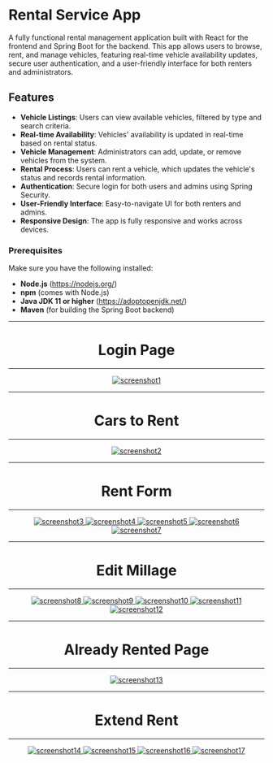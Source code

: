 # Rental Service App

A fully functional rental management application built with React for the frontend and Spring Boot for the backend. This app allows users to browse, rent, and manage vehicles, featuring real-time vehicle availability updates, secure user authentication, and a user-friendly interface for both renters and administrators.

## Features

- **Vehicle Listings**: Users can view available vehicles, filtered by type and search criteria.
- **Real-time Availability**: Vehicles' availability is updated in real-time based on rental status.
- **Vehicle Management**: Administrators can add, update, or remove vehicles from the system.
- **Rental Process**: Users can rent a vehicle, which updates the vehicle's status and records rental information.
- **Authentication**: Secure login for both users and admins using Spring Security.
- **User-Friendly Interface**: Easy-to-navigate UI for both renters and admins.
- **Responsive Design**: The app is fully responsive and works across devices.

### Prerequisites

Make sure you have the following installed:
- **Node.js** (https://nodejs.org/)
- **npm** (comes with Node.js)
- **Java JDK 11 or higher** (https://adoptopenjdk.net/)
- **Maven** (for building the Spring Boot backend)

---

<div align="center">
  <h1>Login Page</h1>
</div>

---

<div align="center">
    <a href="https://rental101.netlify.app/" target="_blank" rel="noopener noreferrer">
     <img src="https://i.ibb.co/MSJpF6d/Doctor-Reacts-To-Brutal-South-Park-Medical-Scenes-You-Tube-Google-Chrome-11-30-2024-2-26-16-AM.png" alt="screenshot1" border="0">   
    </a>
</div>

---

<div align="center">
  <h1>Cars to Rent</h1>
</div>

---

<div align="center">
    <a href="https://rental101.netlify.app/" target="_blank" rel="noopener noreferrer">
        <img src="https://i.ibb.co/fMgn2NT/Doctor-Reacts-To-Brutal-South-Park-Medical-Scenes-You-Tube-Google-Chrome-11-30-2024-2-27-14-AM.png" alt="screenshot2" border="0">
    </a>
</div>

---

<div align="center">
  <h1>Rent Form</h1>
</div>

---

<div align="center">
    <a href="https://rental101.netlify.app/" target="_blank" rel="noopener noreferrer">
        <img src="https://i.ibb.co/7YKs0TS/Doctor-Reacts-To-Brutal-South-Park-Medical-Scenes-You-Tube-Google-Chrome-11-30-2024-2-29-28-AM.png" alt="screenshot3" border="0">
        <img src="https://i.ibb.co/zR4NJ2m/Doctor-Reacts-To-Brutal-South-Park-Medical-Scenes-You-Tube-Google-Chrome-11-30-2024-2-52-58-AM.png" alt="screenshot4" border="0">
        <img src="https://i.ibb.co/Yf4nY9T/Doctor-Reacts-To-Brutal-South-Park-Medical-Scenes-You-Tube-Google-Chrome-11-30-2024-2-53-03-AM.png" alt="screenshot5" border="0">
        <img src="https://i.ibb.co/LNTHYVS/Doctor-Reacts-To-Brutal-South-Park-Medical-Scenes-You-Tube-Google-Chrome-11-30-2024-2-53-05-AM.png" alt="screenshot6" border="0">
        <img src="https://i.ibb.co/QNM5jWH/Doctor-Reacts-To-Brutal-South-Park-Medical-Scenes-You-Tube-Google-Chrome-11-30-2024-2-33-12-AM.png" alt="screenshot7" border="0">
    </a>
</div>

---

<div align="center">
  <h1>Edit Millage</h1>
</div>

---

<div align="center">
    <a href="https://rental101.netlify.app/" target="_blank" rel="noopener noreferrer">
        <img src="https://i.ibb.co/sChC3xH/Doctor-Reacts-To-Brutal-South-Park-Medical-Scenes-You-Tube-Google-Chrome-11-30-2024-2-29-37-AM.png" alt="screenshot8" border="0">
        <img src="https://i.ibb.co/zR4NJ2m/Doctor-Reacts-To-Brutal-South-Park-Medical-Scenes-You-Tube-Google-Chrome-11-30-2024-2-52-58-AM.png" alt="screenshot9" border="0">
        <img src="https://i.ibb.co/Yf4nY9T/Doctor-Reacts-To-Brutal-South-Park-Medical-Scenes-You-Tube-Google-Chrome-11-30-2024-2-53-03-AM.png" alt="screenshot10" border="0">
        <img src="https://i.ibb.co/LNTHYVS/Doctor-Reacts-To-Brutal-South-Park-Medical-Scenes-You-Tube-Google-Chrome-11-30-2024-2-53-05-AM.png" alt="screenshot11" border="0">
        <img src="https://i.ibb.co/8XWDdrB/Doctor-Reacts-To-Brutal-South-Park-Medical-Scenes-You-Tube-Google-Chrome-11-30-2024-2-34-36-AM.png" alt="screenshot12" border="0">
    </a>
</div>

---

<div align="center">
  <h1>Already Rented Page</h1>
</div>

---

<div align="center">
    <a href="https://rental101.netlify.app/" target="_blank" rel="noopener noreferrer">
        <img src="https://i.ibb.co/PhjJ9p2/Doctor-Reacts-To-Brutal-South-Park-Medical-Scenes-You-Tube-Google-Chrome-11-30-2024-2-28-50-AM.png" alt="screenshot13" border="0">
    </a>
</div>

---

<div align="center">
  <h1>Extend Rent</h1>
</div>

---

<div align="center">
    <a href="https://rental101.netlify.app/" target="_blank" rel="noopener noreferrer">
        <img src="https://i.ibb.co/LJ4BQD3/Doctor-Reacts-To-Brutal-South-Park-Medical-Scenes-You-Tube-Google-Chrome-11-30-2024-2-29-52-AM.png" alt="screenshot14" border="0">
        <img src="https://i.ibb.co/zR4NJ2m/Doctor-Reacts-To-Brutal-South-Park-Medical-Scenes-You-Tube-Google-Chrome-11-30-2024-2-52-58-AM.png" alt="screenshot15" border="0">
        <img src="https://i.ibb.co/Yf4nY9T/Doctor-Reacts-To-Brutal-South-Park-Medical-Scenes-You-Tube-Google-Chrome-11-30-2024-2-53-03-AM.png" alt="screenshot16" border="0">
        <img src="https://i.ibb.co/LNTHYVS/Doctor-Reacts-To-Brutal-South-Park-Medical-Scenes-You-Tube-Google-Chrome-11-30-2024-2-53-05-AM.png" alt="screenshot17" border="0">
    </a>
</div>
